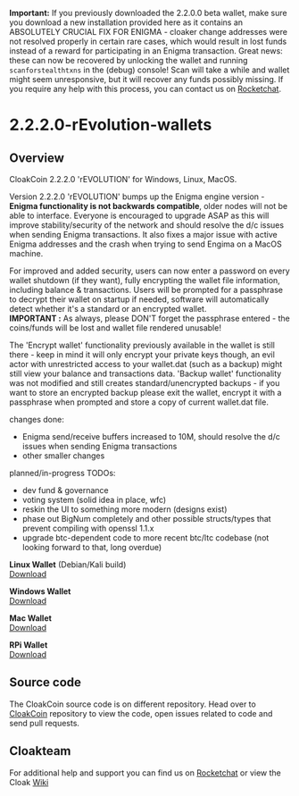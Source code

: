 **Important:** If you previously downloaded the 2.2.0.0 beta wallet, make sure you download a new installation provided here
as it contains an ABSOLUTELY CRUCIAL FIX FOR ENIGMA - cloaker change addresses were not resolved properly in certain rare cases, which would result in lost funds instead of a reward for participating in an Enigma transaction. Great news: these can now be recovered by unlocking the wallet and running <code>scanforstealthtxns</code> in the (debug) console! Scan will take a while and wallet might seem unresponsive, but it will recover any funds possibly missing. If you require any help with this process, you can contact us on [Rocketchat](https://chat.cloakcoin.com). 

# 2.2.2.0-rEvolution-wallets

## Overview
CloakCoin 2.2.2.0 'rEVOLUTION' for Windows, Linux, MacOS.

Version 2.2.2.0 'rEVOLUTION' bumps up the Enigma engine version - **Enigma functionality is not backwards compatible**, older nodes will not be able to interface. Everyone is encouraged to upgrade ASAP as this will improve stability/security of the network and should resolve the d/c issues when sending Enigma transactions. It also fixes a major issue with active Enigma addresses and the crash when trying to send Engima on a MacOS machine.

For improved and added security, users can now enter a password on every wallet shutdown (if they want), fully encrypting the wallet file information, including balance & transactions. Users will be prompted for a passphrase to decrypt their wallet on startup if needed, software will automatically detect whether it's a standard or an encrypted wallet.<br />
**IMPORTANT :** As always, please DON'T forget the passphrase entered - the coins/funds will be lost and wallet file rendered unusable!

The 'Encrypt wallet' functionality previously available in the wallet is still there - keep in mind it will only encrypt your private keys though, an evil actor with unrestricted access to your wallet.dat (such as a backup) might still view your balance and transactions data. 'Backup wallet' functionality was not modified and still creates standard/unencrypted backups - if you want to store an encrypted backup please exit the wallet, encrypt it with a passphrase when prompted and store a copy of current wallet.dat file.

changes done:
- Enigma send/receive buffers increased to 10M, should resolve the d/c issues when sending Enigma transactions
- other smaller changes

planned/in-progress TODOs:

- dev fund & governance
- voting system (solid idea in place, wfc)
- reskin the UI to something more modern (designs exist)
- phase out BigNum completely and other possible structs/types that prevent compiling with openssl 1.1.x
- upgrade btc-dependent code to more recent btc/ltc codebase (not looking forward to that, long overdue)

**Linux Wallet** (Debian/Kali build)<br />
[Download](https://github.com/CloakProject/2.2.2.0-wallets/blob/master/cloakcoin-linux_x64-rEvolution-2.2.2.0.zip)

**Windows Wallet**<br />
[Download](https://github.com/CloakProject/2.2.2.0-wallets/blob/master/cloakcoin-win_x86-rEvolution-2.2.2.0.zip)

**Mac Wallet**<br />
[Download](https://github.com/CloakProject/2.2.2.0-wallets/blob/master/cloakcoin-osx-rEvolution-2.2.2.0.zip)

**RPi Wallet**<br />
[Download](https://github.com/CloakProject/2.2.2.0-wallets/blob/master/cloakcoin-RPi_armv7-rEvolution-2.2.2.0.zip)

## Source code
The CloakCoin source code is on different repository. Head over to [CloakCoin](https://github.com/CloakProject/CloakCoin) repository to view the code, open issues related to code and send pull requests.

## Cloakteam
For additional help and support you can find us on [Rocketchat](https://chat.cloakcoin.com) or view the Cloak [Wiki](http://www.cloakwiki.org/)
